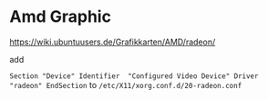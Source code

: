 # Amd Graphic
https://wiki.ubuntuusers.de/Grafikkarten/AMD/radeon/

add

`
Section "Device"
	Identifier	"Configured Video Device"
	Driver		"radeon"
EndSection
`
to `/etc/X11/xorg.conf.d/20-radeon.conf`